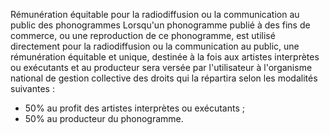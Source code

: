Rémunération équitable pour la radiodiffusion
ou la communication au public des phonogrammes
Lorsqu'un phonogramme publié à des fins de commerce, ou une reproduction de ce
phonogramme, est utilisé directement pour la radiodiffusion ou la communication au public, une
rémunération équitable et unique, destinée à la fois aux artistes interprètes ou exécutants et au
producteur sera versée par l'utilisateur à l'organisme national de gestion collective des droits qui
la répartira selon les modalités suivantes :
- 50% au profit des artistes interprètes ou exécutants ;
- 50% au producteur du phonogramme.